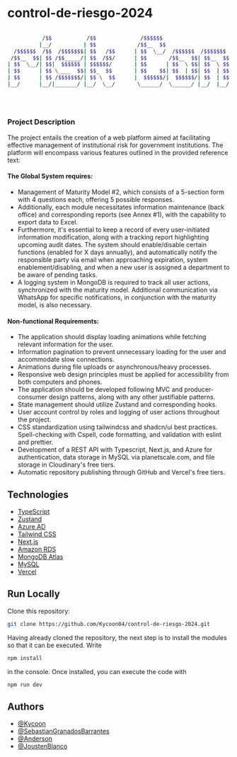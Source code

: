 
# control-de-riesgo-2024

```bash

           /$$           /$$              /$$$$$$                        /$$                         /$$
          |__/          | $$             /$$__  $$                      | $$                        | $$
  /$$$$$$  /$$  /$$$$$$$| $$   /$$      | $$  \__/  /$$$$$$  /$$$$$$$  /$$$$$$    /$$$$$$   /$$$$$$ | $$
 /$$__  $$| $$ /$$_____/| $$  /$$/      | $$       /$$__  $$| $$__  $$|_  $$_/   /$$__  $$ /$$__  $$| $$
| $$  \__/| $$|  $$$$$$ | $$$$$$/       | $$      | $$  \ $$| $$  \ $$  | $$    | $$  \__/| $$  \ $$| $$
| $$      | $$ \____  $$| $$_  $$       | $$    $$| $$  | $$| $$  | $$  | $$ /$$| $$      | $$  | $$| $$
| $$      | $$ /$$$$$$$/| $$ \  $$      |  $$$$$$/|  $$$$$$/| $$  | $$  |  $$$$/| $$      |  $$$$$$/| $$
|__/      |__/|_______/ |__/  \__/       \______/  \______/ |__/  |__/   \___/  |__/       \______/ |__/
                                                                                                        
                                                                                                        
                                                                                                        

```
### Project Description
The project entails the creation of a web platform aimed at facilitating effective management of institutional risk for government institutions. The platform will encompass various features outlined in the provided reference text:

#### The Global System requires:
- Management of Maturity Model #2, which consists of a 5-section form with 4 questions each, offering 5 possible responses.
- Additionally, each module necessitates information maintenance (back office) and corresponding reports (see Annex #1), with the capability to export data to Excel.
- Furthermore, it's essential to keep a record of every user-initiated information modification, along with a tracking report highlighting upcoming audit dates. The system should enable/disable certain functions (enabled for X days annually), and automatically notify the responsible party via email when approaching expiration, system enablement/disabling, and when a new user is assigned a department to be aware of pending tasks.
- A logging system in MongoDB is required to track all user actions, synchronized with the maturity model. Additional communication via WhatsApp for specific notifications, in conjunction with the maturity model, is also necessary.

#### Non-functional Requirements:

- The application should display loading animations while fetching relevant information for the user.
- Information pagination to prevent unnecessary loading for the user and accommodate slow connections.
- Animations during file uploads or asynchronous/heavy processes.
- Responsive web design principles must be applied for accessibility from both computers and phones.
- The application should be developed following MVC and producer-consumer design patterns, along with any other justifiable patterns.
- State management should utilize Zustand and corresponding hooks.
- User account control by roles and logging of user actions throughout the project.
- CSS standardization using tailwindcss and shadcn/ui best practices. Spell-checking with Cspell, code formatting, and validation with eslint and prettier.
- Development of a REST API with Typescript, Next.js, and Azure for authentication, data storage in MySQL via planetscale.com, and file storage in Cloudinary's free tiers.
- Automatic repository publishing through GitHub and Vercel's free tiers.
## Technologies

- [TypeScript](https://www.typescriptlang.org/)
- [Zustand](https://github.com/pmndrs/zustand)
- [Azure AD](https://www.microsoft.com/en-us/security/business/identity-access/microsoft-entra-id)
- [Tailwind CSS](https://tailwindcss.com/)
- [Next.js](https://nextjs.org/)
- [Amazon RDS](https://aws.amazon.com/)
- [MongoDB Atlas](https://www.mongodb.com/atlas/database/)
- [MySQL](https://www.mysql.com/products/workbench/)
- [Vercel](https://vercel.com/)
## Run Locally

Clone this repository:
```bash 
git clone https://github.com/Kycoon04/control-de-riesgo-2024.git
```
Having already cloned the repository, the next step is to install the modules so that it can be executed. 
Write
```bash 
npm install
```
in the console. Once installed, you can execute the code with 
```bash 
npm run dev
```

## Authors

- [@Kycoon](https://github.com/Kycoon04)
- [@SebastianGranadosBarrantes](https://github.com/SebastianGranadosBarrantes)
- [@Anderson](https://github.com/AndersonFer03)
- [@JoustenBlanco](https://github.com/JoustenBlanco)